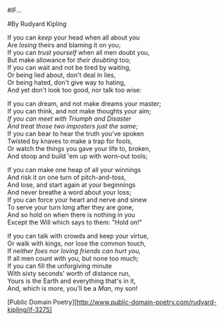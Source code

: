 #IF...

#By Rudyard Kipling<br>

If you can _keep_ your head when all about you<br>
Are _losing_ theirs and blaming it on you;<br>
If you can _trust yourself_ when all men doubt you,<br>
But make allowance for _their doubting_ too;<br>
If you can wait and not be tired by waiting,<br>
Or being lied about, don't deal in lies,<br>
Or being hated, don't give way to hating,<br>
And yet don't look too good, nor talk too wise:<br>

If you can dream, and not make dreams your master;<br>
If you can think, and not make thoughts your aim;<br>
_If you can meet with Triumph and Disaster<br>
And treat those two imposters just the same_;<br>
If you can bear to hear the truth you've spoken<br>
Twisted by knaves to make a trap for fools,<br>
Or watch the things you gave your life to, broken,<br>
And stoop and build 'em up with worn-out tools;<br>

If you can make one heap of all your winnings<br>
And risk it on one turn of pitch-and-toss,<br>
And lose, and start again at your beginnings<br>
And never breathe a word about your loss;<br>
If you can force your heart and nerve and sinew<br>
To serve your turn long after they are gone,<br>
And so hold on when there is nothing in you<br>
Except the Will which says to them: "Hold on!"<br>

If you can talk with crowds and keep your virtue,<br>
Or walk with kings, nor lose the common touch,<br>
If _neither foes nor loving friends can hurt you,_<br>
If all men count with you, but none too much;<br>
If you can fill the unforgiving minute<br>
With sixty seconds' worth of distance run,<br>
Yours is the Earth and everything that's in it,<br>
And, which is more, you'll be a _Man_, my son!<br>

[Public Domain Poetry][http://www.public-domain-poetry.com/rudyard-kipling/if-3275]
